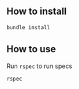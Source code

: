 ## How to install

```ruby
bundle install
```

## How to use

Run `rspec` to run specs

```ruby
rspec
```
